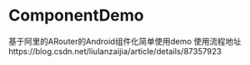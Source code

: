 # ComponentDemo
基于阿里的ARouter的Android组件化简单使用demo
使用流程地址https://blog.csdn.net/liulanzaijia/article/details/87357923
